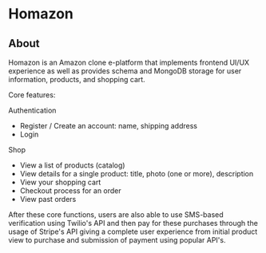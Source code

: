 # Homazon


## About
Homazon is an Amazon clone e-platform that implements frontend UI/UX experience as well as provides schema and MongoDB storage for user information, products, and shopping cart.

Core features:

Authentication
- Register / Create an account: name, shipping address
- Login

Shop
- View a list of products (catalog)
- View details for a single product: title, photo (one or more), description
- View your shopping cart
- Checkout process for an order
- View past orders

After these core functions, users are also able to use SMS-based verification using Twilio's API and then pay for these purchases through the usage of Stripe's API giving a complete user experience from initial product view to purchase and submission of payment using popular API's.

